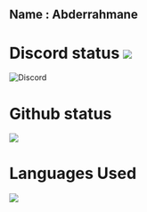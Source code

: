 ## Name : **Abderrahmane**

#

# Discord status <img src="https://img.icons8.com/nolan/1x/discord-logo.png">

![Discord](https://discord.c99.nl/widget/theme-3/760952710383665192.png)

# Github status
<img src="http://github-profile-summary-cards.vercel.app/api/cards/profile-details?username=abdo30004&theme=ayu_mirage">

# Languages Used
<img src="https://github-profile-summary-cards.vercel.app/api/cards/most-commit-language?username=abdo30004&theme=ayu_mirage">
